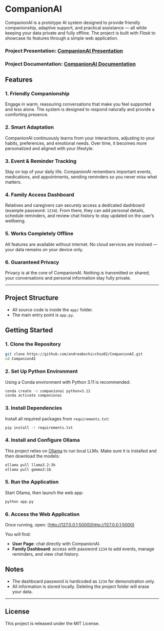 # CompanionAI

CompanionAI is a prototype AI system designed to provide friendly companionship, adaptive support, and practical assistance — all while keeping your data private and fully offline. The project is built with *Flask* to showcase its features through a simple web application.

### Project Presentation: [CompanionAI Presentation](CompanionAI_Presentation-Gambelli_Bochicchio_Pipitone.pdf)

### Project Documentation: [CompanionAI Documentation](CompanionAI_Documentation-Gambelli_Bochicchio_Pipitone.pdf)

## Features

### 1. Friendly Companionship

Engage in warm, reassuring conversations that make you feel supported and less alone. The system is designed to respond naturally and provide a comforting presence.

### 2. Smart Adaptation

CompanionAI continuously learns from your interactions, adjusting to your habits, preferences, and emotional needs. Over time, it becomes more personalized and aligned with your lifestyle.

### 3. Event & Reminder Tracking

Stay on top of your daily life. CompanionAI remembers important events, medications, and appointments, sending reminders so you never miss what matters.

### 4. Family Access Dashboard

Relatives and caregivers can securely access a dedicated dashboard (example password: `1234`). From there, they can add personal details, schedule reminders, and review chat history to stay updated on the user’s wellbeing.

### 5. Works Completely Offline

All features are available without internet. No cloud services are involved — your data remains on your device only.

### 6. Guaranteed Privacy

Privacy is at the core of CompanionAI. Nothing is transmitted or shared; your conversations and personal information stay fully private.

---

## Project Structure

* All source code is inside the `app/` folder.
* The main entry point is `app.py`.

## Getting Started

### 1. Clone the Repository

```bash
git clone https://github.com/andreabochicchio02/CompanionAI.git
cd CompanionAI
```

### 2. Set Up Python Environment

Using a Conda environment with Python 3.11 is recommended:

```bash
conda create -n companionai python=3.11
conda activate companionai
```

### 3. Install Dependencies

Install all required packages from `requirements.txt`:

```bash
pip install -r requirements.txt
```

### 4. Install and Configure Ollama

This project relies on [Ollama](https://ollama.ai/) to run local LLMs. Make sure it is installed and then download the models:

```bash
ollama pull llama3.2:3b
ollama pull gemma3:1b
```

### 5. Run the Application

Start Ollama, then launch the web app:

```bash
python app.py
```

### 6. Access the Web Application

Once running, open: [http://127.0.0.1:5000](http://127.0.0.1:5000)

You will find:

* **User Page**: chat directly with CompanionAI.
* **Family Dashboard**: access with password `1234` to add events, manage reminders, and view chat history.

## Notes

* The dashboard password is hardcoded as `1234` for demonstration only.
* All information is stored locally. Deleting the project folder will erase your data.

---

## License


This project is released under the MIT License.
